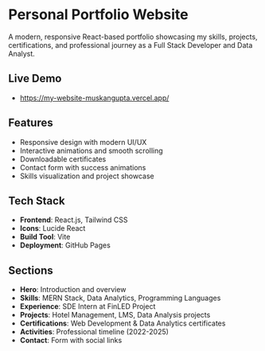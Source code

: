 # Personal Portfolio Website

A modern, responsive React-based portfolio showcasing my skills, projects, certifications, and professional journey as a Full Stack Developer and Data Analyst.

##  Live Demo
- https://my-website-muskangupta.vercel.app/

##  Features
- Responsive design with modern UI/UX
- Interactive animations and smooth scrolling
- Downloadable certificates
- Contact form with success animations
- Skills visualization and project showcase

##  Tech Stack
- **Frontend**: React.js, Tailwind CSS
- **Icons**: Lucide React
- **Build Tool**: Vite
- **Deployment**: GitHub Pages

##  Sections
- **Hero**: Introduction and overview
- **Skills**: MERN Stack, Data Analytics, Programming Languages
- **Experience**: SDE Intern at FinLED Project
- **Projects**: Hotel Management, LMS, Data Analysis projects
- **Certifications**: Web Development & Data Analytics certificates
- **Activities**: Professional timeline (2022-2025)
- **Contact**: Form with social links


